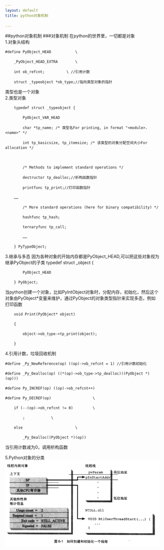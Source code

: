 ```yaml
---
layout: default
title: python对象机制

---
```

##python对象机制
###对象机制
在python的世界里，一切都是对象  
1.对象头结构  

	#define PyObject_HEAD           \
	
	    _PyObject_HEAD_EXTRA        \
	
	    int ob_refcnt;          \ //引用计数
	
	    struct _typeobject *ob_type;//指向类型对象的指针

类型也是一个对象  
2.类型对象   


		typedef struct _typeobject {
		
		    PyObject_VAR_HEAD 
		
		    char *tp_name; /* 类型名For printing, in format "<module>.<name>" */
		
		    int tp_basicsize, tp_itemsize; /* 该类型的对象分配空间大小For allocation */
		
		 
		
		    /* Methods to implement standard operations */
		
		    destructor tp_dealloc;//析构函数指针
		
		    printfunc tp_print;//打印函数指针
		
		……
		
		    /* More standard operations (here for binary compatibility) */
		
		    hashfunc tp_hash;
		
		    ternaryfunc tp_call;
		
		    ……
		
		} PyTypeObject;

3.继承与多态
因为各种对象的开始内存都是PyObject_HEAD,可以把这些对象视为继承PyObject的子类
		typedef struct _object { 
		
		    PyObject_HEAD 
		
		} PyObject; 
当python创建一个对象，比如PyIntObject对象时，分配内存，初始化，然后这个对象由PyObject*变量来维护，通过PyObject的对象类型指针来实现多态，例如打印函数   

		void Print(PyObject* object) 
		
		{ 
		
		    object->ob_type->tp_print(object); 
		
		} 

4.引用计数，垃圾回收机制 

	#define _Py_NewReference(op) ((op)->ob_refcnt = 1) //引用计数初始化
	
	#define _Py_Dealloc(op) ((*(op)->ob_type->tp_dealloc)((PyObject *)(op))) 
	
	#define Py_INCREF(op) ((op)->ob_refcnt++) 
	
	#define Py_DECREF(op)                   \ 
	
	    if (--(op)->ob_refcnt != 0)         \ 
	
	        ;            \ 
	
	    else                        \ 
	
	        _Py_Dealloc((PyObject *)(op)) 


当引用计数减为0，调用析构函数  

5.Python对象的分类  
![](https://github.com/garydai/garydai.github.com/raw/master/_posts/pic/windows_thread.PNG)
  






